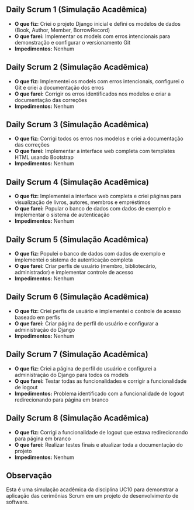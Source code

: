 ## Daily Scrum 1 (Simulação Acadêmica)
- **O que fiz:** Criei o projeto Django inicial e defini os modelos de dados (Book, Author, Member, BorrowRecord)
- **O que farei:** Implementar os models com erros intencionais para demonstração e configurar o versionamento Git
- **Impedimentos:** Nenhum

## Daily Scrum 2 (Simulação Acadêmica)
- **O que fiz:** Implementei os models com erros intencionais, configurei o Git e criei a documentação dos erros
- **O que farei:** Corrigir os erros identificados nos modelos e criar a documentação das correções
- **Impedimentos:** Nenhum

## Daily Scrum 3 (Simulação Acadêmica)
- **O que fiz:** Corrigi todos os erros nos modelos e criei a documentação das correções
- **O que farei:** Implementar a interface web completa com templates HTML usando Bootstrap
- **Impedimentos:** Nenhum

## Daily Scrum 4 (Simulação Acadêmica)
- **O que fiz:** Implementei a interface web completa e criei páginas para visualização de livros, autores, membros e empréstimos
- **O que farei:** Popular o banco de dados com dados de exemplo e implementar o sistema de autenticação
- **Impedimentos:** Nenhum

## Daily Scrum 5 (Simulação Acadêmica)
- **O que fiz:** Populei o banco de dados com dados de exemplo e implementei o sistema de autenticação completa
- **O que farei:** Criar perfis de usuário (membro, bibliotecário, administrador) e implementar controle de acesso
- **Impedimentos:** Nenhum

## Daily Scrum 6 (Simulação Acadêmica)
- **O que fiz:** Criei perfis de usuário e implementei o controle de acesso baseado em perfis
- **O que farei:** Criar página de perfil do usuário e configurar a administração do Django
- **Impedimentos:** Nenhum

## Daily Scrum 7 (Simulação Acadêmica)
- **O que fiz:** Criei a página de perfil do usuário e configurei a administração do Django para todos os models
- **O que farei:** Testar todas as funcionalidades e corrigir a funcionalidade de logout
- **Impedimentos:** Problema identificado com a funcionalidade de logout redirecionando para página em branco

## Daily Scrum 8 (Simulação Acadêmica)
- **O que fiz:** Corrigi a funcionalidade de logout que estava redirecionando para página em branco
- **O que farei:** Realizar testes finais e atualizar toda a documentação do projeto
- **Impedimentos:** Nenhum

## Observação
Esta é uma simulação acadêmica da disciplina UC10 para demonstrar a aplicação das cerimônias Scrum em um projeto de desenvolvimento de software.